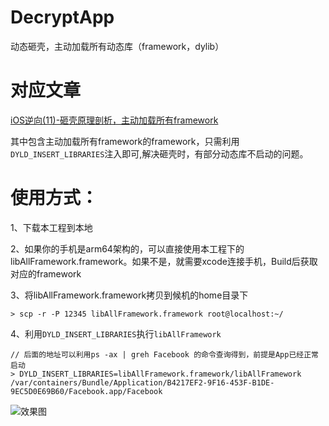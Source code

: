# DecryptApp
动态砸壳，主动加载所有动态库（framework，dylib）

# 对应文章
[iOS逆向(11)-砸壳原理剖析，主动加载所有framework]()  

其中包含主动加载所有framework的framework，只需利用`DYLD_INSERT_LIBRARIES`注入即可,解决砸壳时，有部分动态库不启动的问题。

# 使用方式：  
1、下载本工程到本地     

2、如果你的手机是arm64架构的，可以直接使用本工程下的libAllFramework.framework。如果不是，就需要xcode连接手机，Build后获取对应的framework 

3、将libAllFramework.framework拷贝到候机的home目录下   
```
> scp -r -P 12345 libAllFramework.framework root@localhost:~/  
```  

4、利用```DYLD_INSERT_LIBRARIES```执行```libAllFramework```  

```
// 后面的地址可以利用ps -ax | greh Facebook 的命令查询得到，前提是App已经正常启动
> DYLD_INSERT_LIBRARIES=libAllFramework.framework/libAllFramework /var/containers/Bundle/Application/B4217EF2-9F16-453F-B1DE-9EC5D0E69B60/Facebook.app/Facebook
```


![效果图](https://github.com/dengbin9009/DecryptApp/blob/master/%E6%95%88%E6%9E%9C%E5%9B%BE.png?raw=true)

